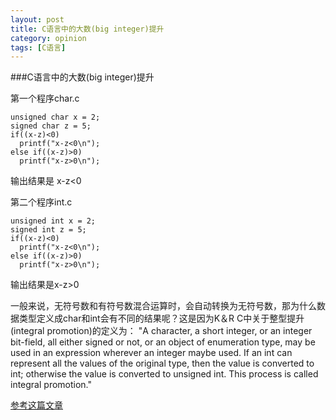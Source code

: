 ```yaml
---
layout: post
title: C语言中的大数(big integer)提升
category: opinion
tags: [C语言]
---
```


###C语言中的大数(big integer)提升

第一个程序char.c
 
    unsigned char x = 2;  
    signed char z = 5;  
    if((x-z)<0)  
      printf("x-z<0\n");   
    else if((x-z)>0)  
      printf("x-z>0\n");   

输出结果是 x-z<0
 
 
第二个程序int.c

    unsigned int x = 2;  
    signed int z = 5;  
    if((x-z)<0)  
      printf("x-z<0\n");   
    else if((x-z)>0)  
      printf("x-z>0\n"); 

输出结果是x-z>0
 
一般来说，无符号数和有符号数混合运算时，会自动转换为无符号数，那为什么数据类型定义成char和int会有不同的结果呢？这是因为K＆R C中关于整型提升(integral promotion)的定义为：
"A character, a short integer, or an integer bit-field, all either signed or not, or an object of enumeration type, may be used in an expression wherever an integer maybe used. If an int can represent all the values of the original type, then the value is converted to int; otherwise the value is converted to unsigned int. This process is called integral promotion."

[参考这篇文章](http://blog.csdn.net/lovekatherine/article/details/1565969)




